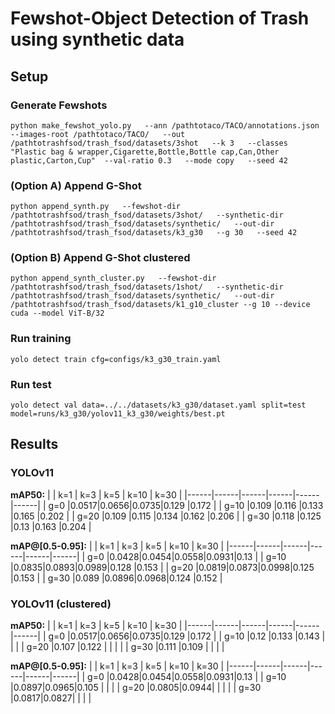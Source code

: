# Fewshot-Object Detection of Trash using synthetic data

## Setup

### Generate Fewshots

`python make_fewshot_yolo.py   --ann /pathtotaco/TACO/annotations.json   --images-root /pathtotaco/TACO/   --out /pathtotrashfsod/trash_fsod/datasets/3shot   --k 3   --classes "Plastic bag & wrapper,Cigarette,Bottle,Bottle cap,Can,Other plastic,Carton,Cup"  --val-ratio 0.3   --mode copy   --seed 42`

### (Option A) Append G-Shot

`python append_synth.py   --fewshot-dir /pathtotrashfsod/trash_fsod/datasets/3shot/   --synthetic-dir /pathtotrashfsod/trash_fsod/datasets/synthetic/   --out-dir /pathtotrashfsod/trash_fsod/datasets/k3_g30   --g 30   --seed 42`

### (Option B) Append G-Shot clustered

`python append_synth_cluster.py   --fewshot-dir /pathtotrashfsod/trash_fsod/datasets/1shot/   --synthetic-dir /pathtotrashfsod/trash_fsod/datasets/synthetic/   --out-dir /pathtotrashfsod/trash_fsod/datasets/k1_g10_cluster --g 10 --device cuda --model ViT-B/32
`

### Run training

`yolo detect train cfg=configs/k3_g30_train.yaml`

### Run test

`yolo detect val data=../../datasets/k3_g30/dataset.yaml split=test model=runs/k3_g30/yolov11_k3_g30/weights/best.pt`

## Results

### YOLOv11

**mAP50:**
|      | k=1  | k=3  | k=5  | k=10 | k=30 |
|------|------|------|------|------|------|
| g=0  |0.0517|0.0656|0.0735|0.129 |0.172 |
| g=10 |0.109 |0.116 |0.133 |0.165 |0.202 |
| g=20 |0.109 |0.115 |0.134 |0.162 |0.206 |
| g=30 |0.118 |0.125 |0.13  |0.163 |0.204 |


**mAP@[0.5-0.95]:**
|      | k=1  | k=3  | k=5  | k=10 | k=30 |
|------|------|------|------|------|------|
| g=0  |0.0428|0.0454|0.0558|0.0931|0.13  |
| g=10 |0.0835|0.0893|0.0989|0.128 |0.153 |
| g=20 |0.0819|0.0873|0.0998|0.125 |0.153 |
| g=30 |0.089 |0.0896|0.0968|0.124 |0.152 |

### YOLOv11 (clustered)

**mAP50:**
|      | k=1  | k=3  | k=5  | k=10 | k=30 |
|------|------|------|------|------|------|
| g=0  |0.0517|0.0656|0.0735|0.129 |0.172 |
| g=10 |0.12  |0.133 |0.143 |      |      |
| g=20 |0.107 |0.122 |      |      |      |
| g=30 |0.111 |0.109 |      |      |      |


**mAP@[0.5-0.95]:**
|      | k=1  | k=3  | k=5  | k=10 | k=30 |
|------|------|------|------|------|------|
| g=0  |0.0428|0.0454|0.0558|0.0931|0.13  |
| g=10 |0.0897|0.0965|0.105 |      |      |
| g=20 |0.0805|0.0944|      |      |      |
| g=30 |0.0817|0.0827|      |      |      |